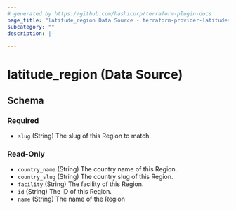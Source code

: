 ```yaml
---
# generated by https://github.com/hashicorp/terraform-plugin-docs
page_title: "latitude_region Data Source - terraform-provider-latitudesh"
subcategory: ""
description: |-
  
---
```


# latitude_region (Data Source)





<!-- schema generated by tfplugindocs -->
## Schema

### Required

- `slug` (String) The slug of this Region to match.

### Read-Only

- `country_name` (String) The country name of this Region.
- `country_slug` (String) The country slug of this Region.
- `facility` (String) The facility of this Region.
- `id` (String) The ID of this Region.
- `name` (String) The name of the Region


